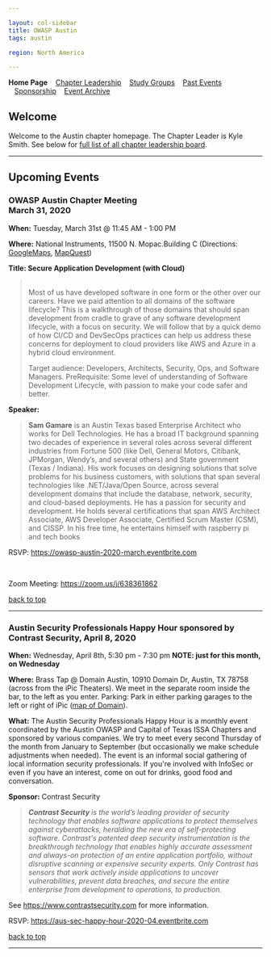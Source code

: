 ```yaml
---

layout: col-sidebar
title: OWASP Austin
tags: austin

region: North America

---
```

<strong>Home Page</strong>
&nbsp;&nbsp;&nbsp;[Chapter Leadership](leadership.md)
&nbsp;&nbsp;&nbsp;[Study Groups](studygroups.md)
&nbsp;&nbsp;&nbsp;[Past Events](pastevents.md)
&nbsp;&nbsp;&nbsp;[Sponsorship](sponsorship.md)
&nbsp;&nbsp;&nbsp;[Event Archive](pasteventsarchive.md)

Welcome
-------
Welcome to the Austin chapter homepage. The Chapter Leader is Kyle Smith. See below for [full list of all chapter leadership board](leadership.md).

<hr/>

Upcoming Events
---------------


### OWASP Austin Chapter Meeting<br>March 31, 2020 ###

**When:** Tuesday, March 31st @ 11:45 AM - 1:00 PM

**Where:** National Instruments, 11500 N. Mopac.Building C (Directions: <a href="https://www.google.com/maps/place/National+Instruments/@30.4077179,-97.7268262,17z/data=!3m1!4b1!4m2!3m1!1s0x865b34c37397e56b:0x765d5bc26a58ce96" target="_blank">GoogleMaps</a>, <a href="http://www.mapquest.com/maps?address=11500+N+Mo+Pac+Expy&amp;city=Austin&amp;state=TX&amp;zipcode=78759&amp;redirect=true" target="_blank">MapQuest</a>)

**Title: Secure Application Development (with Cloud)** 
<blockquote> 
<br>
Most of us have developed software in one form or the other over our careers. Have we paid attention to all domains of the software lifecycle? This is a walkthrough of those domains that should span development from cradle to grave of any software development lifecycle, with a focus on security. We will follow that by a quick demo of how CI/CD and DevSecOps practices can help us address these concerns for deployment to cloud providers like AWS and Azure in a hybrid cloud environment.

Target audience: Developers, Architects, Security, Ops, and Software Managers.
PreRequisite: Some level of understanding of Software Development Lifecycle, with passion to make your code safer and better. 
</blockquote>

**Speaker:** 
<blockquote>
<b>Sam Gamare</b> is an Austin Texas based Enterprise Architect who works for Dell Technologies.  He has a broad IT background spanning two decades of experience in several roles across several different industries from Fortune 500 (like Dell, General Motors, Citibank, JPMorgan, Wendy’s, and several others) and State government (Texas / Indiana). His work focuses on designing solutions that solve problems for his business customers, with solutions that span several technologies like .NET/Java/Open Source, across several development domains that include the database, network, security, and cloud-based deployments. He has a passion for security and development. He holds several certifications that span AWS Architect Associate, AWS Developer Associate, Certified Scrum Master (CSM), and CISSP. In his free time, he entertains himself with raspberry pi and tech books
</blockquote>

<p>RSVP: <a href="https://owasp-austin-2020-march.eventbrite.com" target="_blank">https://owasp-austin-2020-march.eventbrite.com</a></p>
<br>
<p>Zoom Meeting: <a href="https://zoom.us/j/638361862" target="_blank">https://zoom.us/j/638361862</a></p>

[back to top](#welcome)
<hr>

### Austin Security Professionals Happy Hour sponsored by Contrast Security, April 8, 2020 ###

**When:** Wednesday, April 8th, 5:30 pm - 7:30 pm **NOTE: just for this month, on Wednesday**

**Where:** Brass Tap @ Domain Austin, 10910 Domain Dr, Austin, TX 78758 (across from the iPic Theaters). We meet in the separate room inside the bar, to the left as you enter. Parking: Park in either parking garages to the left or right of iPic (<a href="https://www.simon.com/mall/the-domain/map/#/location/the-brass-tap" target="_blank">map of Domain</a>).

**What:** The Austin Security Professionals Happy Hour is a monthly event coordinated by the Austin OWASP and Capital of Texas ISSA Chapters and sponsored by various companies. We try to meet every second Thursday of the month from January to September (but occasionally we make schedule adjustments when needed). The event is an informal social gathering of local information security professionals. If you're involved with InfoSec or even if you have an interest, come on out for drinks, good food and conversation. 

**Sponsor:** Contrast Security

<blockquote><i><strong>Contrast Security </strong> is the world’s leading provider of security technology that enables software applications to protect themselves against cyberattacks, heralding the new era of self-protecting software. Contrast's patented deep security instrumentation is the breakthrough technology that enables highly accurate assessment and always-on protection of an entire application portfolio, without disruptive scanning or expensive security experts. Only Contrast has sensors that work actively inside applications to uncover vulnerabilities, prevent data breaches, and secure the entire enterprise from development to operations, to production.</i></blockquote>

<p>See <a href="https://www.contrastsecurity.com" target="_blank">https://www.contrastsecurity.com</a> for more information.</p> 

<p>RSVP: <a href="https://aus-sec-happy-hour-2020-04.eventbrite.com" target="_blank">https://aus-sec-happy-hour-2020-04.eventbrite.com</a></p>

[back to top](#welcome)
<hr>
